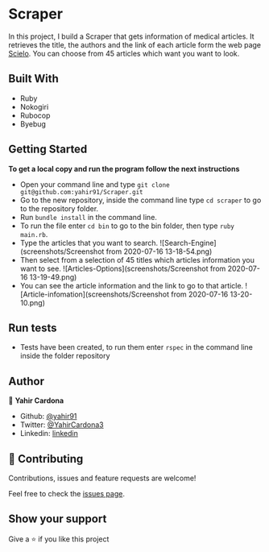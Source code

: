 # Scraper

In this project, I build a Scraper that gets information of medical articles. It retrieves the title, the authors and the link of each article form the web page [Scielo](https://scielo.org/). You can choose from 45 articles which want you want to look.

## Built With

- Ruby
- Nokogiri
- Rubocop
- Byebug

## Getting Started

**To get a local copy and run the program follow the next instructions**

- Open your command line and type `git clone git@github.com:yahir91/Scraper.git`
- Go to the new repository, inside the command line type `cd scraper` to go to the repository folder.
- Run `bundle install` in the command line.
- To run the file enter `cd bin` to go to the bin folder, then type `ruby main.rb`.
- Type the articles that you want to search.
  ![Search-Engine](screenshots/Screenshot from 2020-07-16 13-18-54.png)
- Then select from a selection of 45 titles which articles information you want to see.
  ![Articles-Options](screenshots/Screenshot from 2020-07-16 13-19-49.png)
- You can see the article information and the link to go to that article.
  ![Article-infomation](screenshots/Screenshot from 2020-07-16 13-20-10.png)

## Run tests

- Tests have been created, to run them enter `rspec` in the command line inside the folder repository

## Author

👤 **Yahir Cardona**

- Github: [@yahir91](https://github.com/yahir91)
- Twitter: [@YahirCardona3](https://twitter.com/YahirCardona3)
- Linkedin: [linkedin](https://www.linkedin.com/in/osmar-yahir-cardona-reyes-54b40b1a7/)

## 🤝 Contributing

Contributions, issues and feature requests are welcome!

Feel free to check the [issues page](https://github.com/yahir91/Scraper/issues).

## Show your support

Give a ⭐️ if you like this project
